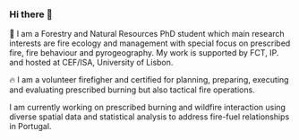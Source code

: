 <!--
**rxdavim/rxdavim** is a ✨ _special_ ✨ repository because its `README.md` (this file) appears on your GitHub profile. -->

### Hi there 👋

:evergreen_tree: I am a Forestry and Natural Resources PhD student which main research interests are fire ecology and management with special focus on prescribed fire, fire behaviour and pyrogeography. My work is supported by FCT, IP. and hosted at CEF/ISA, University of Lisbon.

:fire: I am a volunteer firefigher and certified for planning, preparing, executing and evaluating prescribed burning but also tactical fire operations. 

I am currently working on prescribed burning and wildfire interaction using diverse spatial data and statistical analysis to address fire-fuel relationships in Portugal.



<!--
Here are some ideas to get you started:

- 🔭 I’m currently working on ...
- 🌱 I’m currently learning ...
- 👯 I’m looking to collaborate on ...
- 🤔 I’m looking for help with ...
- 💬 Ask me about ...
- 📫 How to reach me: ...
- 😄 Pronouns: ...
- ⚡ Fun fact: ...
-->
